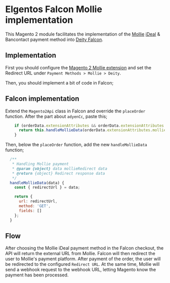 # Elgentos Falcon Mollie implementation

This Magento 2 module facilitates the implementation of the [Mollie](http://mollie.nl) [iDeal](https://www.ideal.nl/) & Bancontact payment method into [Deity Falcon](https://falcon.deity.io/).

## Implementation

First you should configure the [Magento 2 Mollie extension](https://github.com/mollie/magento2) and set the Redirect URL under `Payment Methods > Mollie > Deity`.

Then, you should implement a bit of code in Falcon;

## Falcon implementation

Extend the `Magento2Api` class in Falcon and override the `placeOrder` function. After the part about `adyenCc`, paste this;

```javascript
    if (orderData.extensionAttributes && orderData.extensionAttributes.mollieData) {
      return this.handleMollieData(orderData.extensionAttributes.mollieData);
    }
```

Then, below the `placeOrder` function, add the new `handleMollieData` function;

```javascript
  /**
   * Handling Mollie payment
   * @param {object} data mollieRedirect data
   * @return {object} Redirect response data
   */
  handleMollieData(data) {
    const { redirectUrl } = data;

    return {
      url: redirectUrl,
      method: 'GET',
      fields: []
    };
  }
```

## Flow

After choosing the Mollie iDeal payment method in the Falcon checkout, the API will return the external URL from Mollie. Falcon will then redirect the user to Mollie's payment platform. After payment of the order, the user will be redirected to the configured `Redirect URL`. At the same time, Mollie will send a webhook request to the webhook URL, letting Magento know the payment has been processed.
